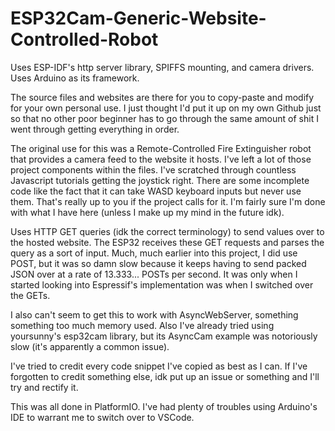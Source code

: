 # ESP32Cam-Generic-Website-Controlled-Robot
Uses ESP-IDF's http server library, SPIFFS mounting, and camera drivers. Uses Arduino as its framework.

The source files and websites are there for you to copy-paste and modify for your own personal use. I just thought I'd put it up on my own Github just so that no other poor beginner has to go through the same amount of shit I went through getting everything in order. 

The original use for this was a Remote-Controlled Fire Extinguisher robot that provides a camera feed to the website it hosts. I've left a lot of those project components within the files. I've scratched through countless Javascript tutorials getting the joystick right. There are some incomplete code like the fact that it can take WASD keyboard inputs but never use them. That's really up to you if the project calls for it. I'm fairly sure I'm done with what I have here (unless I make up my mind in the future idk).

Uses HTTP GET queries (idk the correct terminology) to send values over to the hosted website. The ESP32 receives these GET requests and parses the query as a sort of input. Much, much earlier into this project, I did use POST, but it was so damn slow because it keeps having to send packed JSON over at a rate of 13.333... POSTs per second. It was only when I started looking into Espressif's implementation was when I switched over the GETs.

I also can't seem to get this to work with AsyncWebServer, something something too much memory used. Also I've already tried using yoursunny's esp32cam library, but its AsyncCam example was notoriously slow (it's apparently a common issue).

I've tried to credit every code snippet I've copied as best as I can. If I've forgotten to credit something else, idk put up an issue or something and I'll try and rectify it. 

This was all done in PlatformIO. I've had plenty of troubles using Arduino's IDE to warrant me to switch over to VSCode. 
